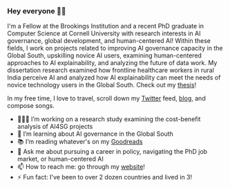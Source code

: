 ### Hey everyone  👋🏾

<!--
**chinasaokolo/chinasaokolo** is a ✨ _special_ ✨ repository because its `README.md` (this file) appears on your GitHub profile. -->

I'm a Fellow at the Brookings Institution and a recent PhD graduate in Computer Science at Cornell University with research interests in AI governance, global development, and human-centered AI! Within these fields, I work on projects related to improving AI governance capacity in the Global South, upskilling novice AI users, examining human-centered approaches to AI explainability, and analyzing the future of data work. My dissertation research examined how frontline healthcare workers in rural India perceive AI and analyzed how AI explainability can meet the needs of novice technology users in the Global South. Check out my [thesis](https://www.proquest.com/openview/541071ba65fbaf90882a95227d19b8ff/)!

In my free time, I love to travel, scroll down my [Twitter](https://www.twitter.com/chinasza) feed, [blog](http://www.collegesista.com), and compose songs.

- 👩🏿‍💻 I’m working on a research study examining the cost-benefit analysis of AI4SG projects
- 🌱 I’m learning about AI governance in the Global South
- 📚 I’m reading whatever's on my [Goodreads](https://www.goodreads.com/collegesista)
- 💬 Ask me about pursuing a career in policy, navigating the PhD job market, or human-centered AI
- 📫 How to reach me: go through my [website](http://www.chinasatokolo.com)!
- ⚡ Fun fact: I've been to over 2 dozen countries and lived in 3!

<!--
- 🤝 I’m looking to collaborate on video recognition techniques for fine-grained motions
- 👯 I’m looking to collaborate on ...
- 🤔 I’m looking for help with ...
- 😄 Pronouns: ...
-->
